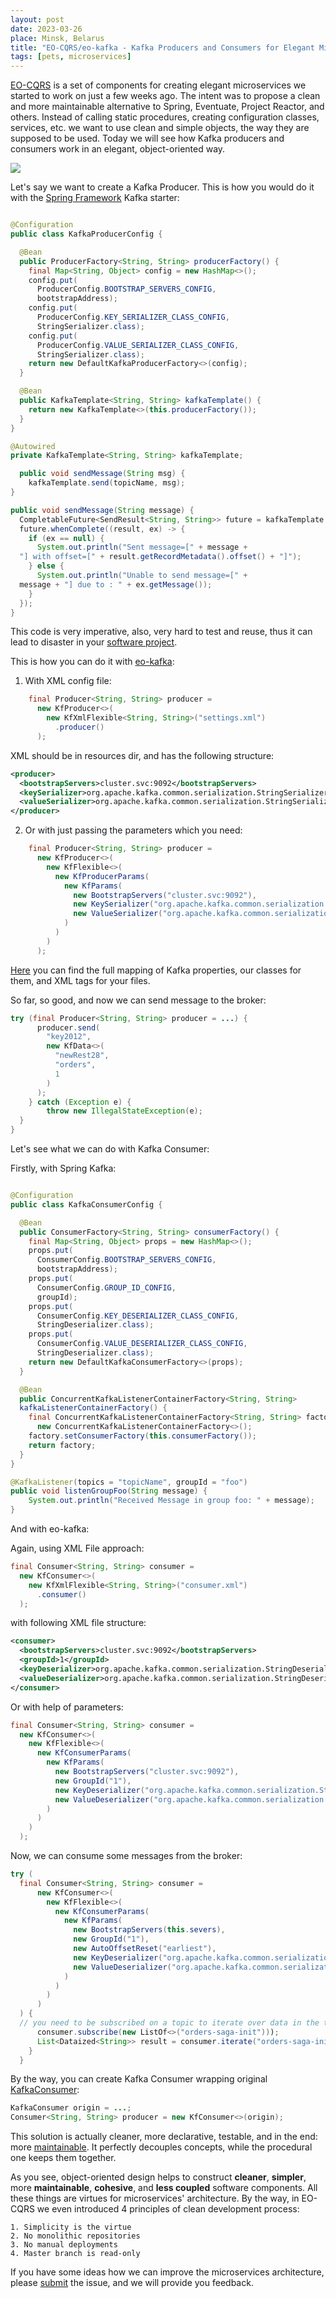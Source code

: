 ```yaml
---
layout: post
date: 2023-03-26
place: Minsk, Belarus
title: "EO-CQRS/eo-kafka - Kafka Producers and Consumers for Elegant Microservices"
tags: [pets, microservices]
---
```


[EO-CQRS](https://github.com/eo-cqrs) is a set of components for creating elegant microservices we started to work on just a few weeks ago.
The intent was to propose a clean and more maintainable alternative to Spring, Eventuate, Project Reactor, and others.
Instead of calling static procedures, creating configuration classes, services, etc. we want to use clean and simple objects, the way they are supposed to be used.
Today we will see how Kafka producers and consumers work in an elegant, object-oriented way.

<!--more-->

<img src="/assets/images/2023/03/batman-begins.png">

Let's say we want to create a Kafka Producer. 
This is how you would do it with the [Spring Framework](https://spring.io/) Kafka starter:

```java

@Configuration
public class KafkaProducerConfig {

  @Bean
  public ProducerFactory<String, String> producerFactory() {
    final Map<String, Object> config = new HashMap<>();
    config.put(
      ProducerConfig.BOOTSTRAP_SERVERS_CONFIG,
      bootstrapAddress);
    config.put(
      ProducerConfig.KEY_SERIALIZER_CLASS_CONFIG,
      StringSerializer.class);
    config.put(
      ProducerConfig.VALUE_SERIALIZER_CLASS_CONFIG,
      StringSerializer.class);
    return new DefaultKafkaProducerFactory<>(config);
  }

  @Bean
  public KafkaTemplate<String, String> kafkaTemplate() {
    return new KafkaTemplate<>(this.producerFactory());
  }
}
```
```java
@Autowired
private KafkaTemplate<String, String> kafkaTemplate;

  public void sendMessage(String msg) {
    kafkaTemplate.send(topicName, msg);
}
```
```java
public void sendMessage(String message) {
  CompletableFuture<SendResult<String, String>> future = kafkaTemplate.send(topicName, message);
  future.whenComplete((result, ex) -> {
    if (ex == null) {
      System.out.println("Sent message=[" + message + 
  "] with offset=[" + result.getRecordMetadata().offset() + "]");
    } else {
      System.out.println("Unable to send message=[" + 
  message + "] due to : " + ex.getMessage());
    }
  });
}
```

This code is very imperative, also, very hard to test and reuse, thus it can lead to disaster in your [software project]().

This is how you can do it with [eo-kafka](https://github.com/eo-cqrs/eo-kafka):
1. With XML config file:
```java
    final Producer<String, String> producer =
      new KfProducer<>(
        new KfXmlFlexible<String, String>("settings.xml")
          .producer()
      );
```

XML should be in resources dir, and has the following structure:
```xml
<producer>
  <bootstrapServers>cluster.svc:9092</bootstrapServers>
  <keySerializer>org.apache.kafka.common.serialization.StringSerializer</keySerializer>
  <valueSerializer>org.apache.kafka.common.serialization.StringSerializer</valueSerializer>
</producer>
```

2. Or with just passing the parameters which you need:
```java
    final Producer<String, String> producer =
      new KfProducer<>(
        new KfFlexible<>(
          new KfProducerParams(
            new KfParams(
              new BootstrapServers("cluster.svc:9092"),
              new KeySerializer("org.apache.kafka.common.serialization.StringSerializer"),
              new ValueSerializer("org.apache.kafka.common.serialization.StringSerializer")
            )
          )
        )
      );
```
[Here](https://github.com/eo-cqrs/eo-kafka#config-api) you can find the full mapping of Kafka properties, our classes for them, and XML tags for your files.


So far, so good, and now we can send message to the broker:
```java
try (final Producer<String, String> producer = ...) {
      producer.send(
        "key2012",
        new KfData<>(
          "newRest28",
          "orders",
          1
        )
      );
    } catch (Exception e) {
        throw new IllegalStateException(e);
  }
}
```

Let's see what we can do with Kafka Consumer:

Firstly, with Spring Kafka:

```java

@Configuration
public class KafkaConsumerConfig {

  @Bean
  public ConsumerFactory<String, String> consumerFactory() {
    final Map<String, Object> props = new HashMap<>();
    props.put(
      ConsumerConfig.BOOTSTRAP_SERVERS_CONFIG,
      bootstrapAddress);
    props.put(
      ConsumerConfig.GROUP_ID_CONFIG,
      groupId);
    props.put(
      ConsumerConfig.KEY_DESERIALIZER_CLASS_CONFIG,
      StringDeserializer.class);
    props.put(
      ConsumerConfig.VALUE_DESERIALIZER_CLASS_CONFIG,
      StringDeserializer.class);
    return new DefaultKafkaConsumerFactory<>(props);
  }

  @Bean
  public ConcurrentKafkaListenerContainerFactory<String, String>
  kafkaListenerContainerFactory() {
    final ConcurrentKafkaListenerContainerFactory<String, String> factory =
      new ConcurrentKafkaListenerContainerFactory<>();
    factory.setConsumerFactory(this.consumerFactory());
    return factory;
  }
}
```

```java
@KafkaListener(topics = "topicName", groupId = "foo")
public void listenGroupFoo(String message) {
    System.out.println("Received Message in group foo: " + message);
}
```

And with eo-kafka:

Again, using XML File approach:
```java
final Consumer<String, String> consumer =
  new KfConsumer<>(
    new KfXmlFlexible<String, String>("consumer.xml")
      .consumer()
  );
```

with following XML file structure:
```xml
<consumer>
  <bootstrapServers>cluster.svc:9092</bootstrapServers>
  <groupId>1</groupId>
  <keyDeserializer>org.apache.kafka.common.serialization.StringDeserializer</keyDeserializer>
  <valueDeserializer>org.apache.kafka.common.serialization.StringDeserializer</valueDeserializer>
</consumer>
```

Or with help of parameters:
```java
final Consumer<String, String> consumer =
  new KfConsumer<>(
    new KfFlexible<>(
      new KfConsumerParams(
        new KfParams(
          new BootstrapServers("cluster.svc:9092"),
          new GroupId("1"),
          new KeyDeserializer("org.apache.kafka.common.serialization.StringDeserializer"),
          new ValueDeserializer("org.apache.kafka.common.serialization.StringDeserializer")
        )
      )
    )
  );
```

Now, we can consume some messages from the broker:
```java
try (
  final Consumer<String, String> consumer =
      new KfConsumer<>(
        new KfFlexible<>(
          new KfConsumerParams(
            new KfParams(
              new BootstrapServers(this.severs),
              new GroupId("1"),
              new AutoOffsetReset("earliest"),
              new KeyDeserializer("org.apache.kafka.common.serialization.StringDeserializer"),
              new ValueDeserializer("org.apache.kafka.common.serialization.StringDeserializer")
            )
          )
        )
      )
  ) {
  // you need to be subscribed on a topic to iterate over data in the topic
      consumer.subscribe(new ListOf<>("orders-saga-init")));
      List<Dataized<String>> result = consumer.iterate("orders-saga-init", Duration.ofSeconds(5L));
    }
  }
```

By the way, you can create Kafka Consumer wrapping original [KafkaConsumer](https://kafka.apache.org/23/javadoc/index.html?org/apache/kafka/clients/consumer/KafkaConsumer.html):
```java
KafkaConsumer origin = ...;
Consumer<String, String> producer = new KfConsumer<>(origin);
```

This solution is actually cleaner, more declarative, testable, and in the end: more [maintainable](https://www.yegor256.com/2018/09/12/clear-code.html).
It perfectly decouples concepts, while the procedural one keeps them together.

As you see, object-oriented design helps to construct **cleaner**, **simpler**, more **maintainable**, **cohesive**, and **less coupled** software components.
All these things are virtues for microservices' architecture.
By the way, in EO-CQRS we even introduced 4 principles of clean development process:
```text
1. Simplicity is the virtue
2. No monolithic repositories
3. No manual deployments
4. Master branch is read-only
```

If you have some ideas how we can improve the microservices architecture, please [submit](https://github.com/eo-cqrs/ideas/issues) the issue, and we will provide you feedback.